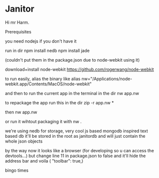 # Janitor

Hi mr Harm.

Prerequisites

you need nodejs if you don't have it

run in dir
npm install nedb
npm install jade

(couldn't put them in the package.json due to node-webkit using it)

download+install node-webkit
https://github.com/rogerwang/node-webkit

to run easily, alias the binary like
alias nw="/Applications/node-webkit.app/Contents/MacOS/node-webkit"

and then to run the current app in the terminal in the dir
nw app.nw

to repackage the app run this in the dir
zip -r app.nw *

then nw app.nw

or run it wihtout packaging it with
nw . 

we're using nedb for storage, very cool js based mongodb inspired text based db
it'll be stored in the root as janitordb and will just contain the whole json objects


by the way
now it looks like a browser (for developing so u can access the devtools...)
but change line 11 in package.json to false and it'll hide the address bar and voila
(    "toolbar": true,)


bingo times
